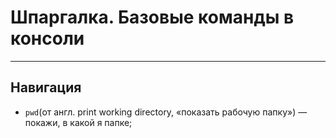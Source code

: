 # Шпаргалка. Базовые команды в консоли
----
## Навигация

 - ```pwd```(от англ. print working directory, «показать рабочую папку») — покажи, в какой я папке;

